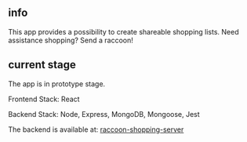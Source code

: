## info

This app provides a possibility to create shareable shopping lists.
Need assistance shopping? Send a raccoon!


## current stage

The app is in prototype stage.

Frontend Stack: React

Backend Stack: Node, Express, MongoDB, Mongoose, Jest

The backend is available at: [raccoon-shopping-server](https://github.com/maxupravitelev/raccoon-shopping-server)
